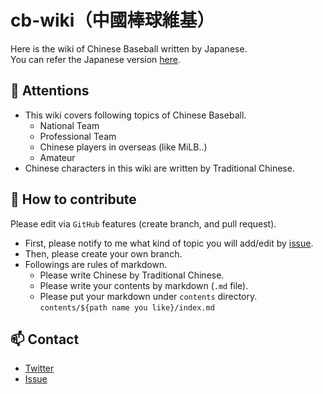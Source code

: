 # cb-wiki（中國棒球維基）

Here is the wiki of Chinese Baseball written by Japanese.  
You can refer the Japanese version [here](https://cb-wiki.vercel.app/).

## :rotating_light: Attentions

- This wiki covers following topics of Chinese Baseball.
  - National Team
  - Professional Team
  - Chinese players in overseas (like MiLB..)
  - Amateur
- Chinese characters in this wiki are written by Traditional Chinese.

## :robot: How to contribute

Please edit via `GitHub` features (create branch, and pull request).

- First, please notify to me what kind of topic you will add/edit by [issue](https://github.com/prs-watch/cb-wiki/issues).
- Then, please create your own branch.
- Followings are rules of markdown.
  - Please write Chinese by Traditional Chinese.
  - Please write your contents by markdown (`.md` file).
  - Please put your markdown under `contents` directory. `contents/${path name you like}/index.md`

## :mailbox: Contact

- [Twitter](https://twitter.com/hctaw_srp)
- [Issue](https://github.com/prs-watch/cb-wiki/issues)